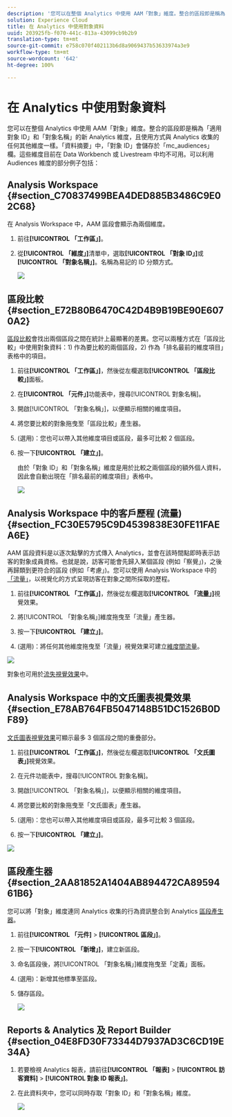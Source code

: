 ```yaml
---
description: '您可以在整個 Analytics 中使用 AAM「對象」維度。整合的區段即是稱為「適用對象 ID」和「對象名稱」的新 Analytics 維度，且使用方式與 Analytics 收集的任何其他維度一樣。「資料摘要」中，「對象 ID」會儲存於「mc_audiences」欄。這些維度目前在 Data Workbench 或 Livestream 中均不可用。可以利用 Audiences 維度的部分例子包括 '
solution: Experience Cloud
title: 在 Analytics 中使用對象資料
uuid: 203925fb-f070-441c-813a-43099cb9b2b9
translation-type: tm+mt
source-git-commit: e758c070f402113b6d8a9069437b53633974a3e9
workflow-type: tm+mt
source-wordcount: '642'
ht-degree: 100%

---
```



# 在 Analytics 中使用對象資料

您可以在整個 Analytics 中使用 AAM「對象」維度。整合的區段即是稱為「適用對象 ID」和「對象名稱」的新 Analytics 維度，且使用方式與 Analytics 收集的任何其他維度一樣。「資料摘要」中，「對象 ID」會儲存於「mc_audiences」欄。這些維度目前在 Data Workbench 或 Livestream 中均不可用。可以利用 Audiences 維度的部分例子包括：

## Analysis Workspace {#section_C70837499BEA4DED885B3486C9E02C68}

在 Analysis Workspace 中，AAM 區段會顯示為兩個維度。

1. 前往&#x200B;**[!UICONTROL 「工作區」]**。
1. 從&#x200B;**[!UICONTROL 「維度」]**&#x200B;清單中，選取&#x200B;**[!UICONTROL 「對象 ID」]**&#x200B;或&#x200B;**[!UICONTROL 「對象名稱」]**。名稱為易記的 ID 分類方式。

   ![](assets/aw-mcaudiences.png)

## 區段比較 {#section_E72B80B6470C42D4B9B19BE90E6070A2}

[區段比較](https://docs.adobe.com/content/help/zh-Hant/analytics/analyze/analysis-workspace/panels/segment-comparison/segment-comparison.html)會找出兩個區段之間在統計上最顯著的差異。您可以兩種方式在「區段比較」中使用對象資料：1) 作為要比較的兩個區段，2) 作為「排名最前的維度項目」表格中的項目。

1. 前往&#x200B;**[!UICONTROL 「工作區」]**，然後從左欄選取&#x200B;**[!UICONTROL 「區段比較」]**&#x200B;面板。

1. 在&#x200B;**[!UICONTROL 「元件」]**&#x200B;功能表中，搜尋[!UICONTROL 對象名稱]。

1. 開啟[!UICONTROL 「對象名稱」]，以便顯示相關的維度項目。
1. 將您要比較的對象拖曳至「區段比較」產生器。
1. (選用)：您也可以帶入其他維度項目或區段，最多可比較 2 個區段。
1. 按一下&#x200B;**[!UICONTROL 「建立」]**。

   由於「對象 ID」和「對象名稱」維度是用於比較之兩個區段的額外個人資料，因此會自動出現在「排名最前的維度項目」表格中。

   ![](assets/aud-segcompare.png)

## Analysis Workspace 中的客戶歷程 (流量){#section_FC30E5795C9D4539838E30FE11FAEA6E}

AAM 區段資料是以逐次點擊的方式傳入 Analytics，並會在該時間點即時表示訪客的對象成員資格。也就是說，訪客可能會先歸入某個區段 (例如「察覺」)，之後再歸類到更符合的區段 (例如「考慮」)。您可以使用 Analysis Workspace 中的[「流量」](https://docs.adobe.com/content/help/zh-Hant/analytics/analyze/analysis-workspace/visualizations/fallout/fallout-flow.html)，以視覺化的方式呈現訪客在對象之間所採取的歷程。

1. 前往&#x200B;**[!UICONTROL 「工作區」]**，然後從左欄選取&#x200B;**[!UICONTROL 「流量」]**&#x200B;視覺效果。

1. 將[!UICONTROL 「對象名稱」]維度拖曳至「流量」產生器。
1. 按一下&#x200B;**[!UICONTROL 「建立」]**。
1. (選用)：將任何其他維度拖曳至「流量」視覺效果可建立[維度間流量](https://docs.adobe.com/content/help/zh-Hant/analytics/analyze/analysis-workspace/visualizations/flow/multi-dimensional-flow.html)。

![](assets/flow-aamaudiences.png)

對象也可用於[流失視覺效果](https://docs.adobe.com/content/help/zh-Hant/analytics/analyze/analysis-workspace/visualizations/fallout/fallout-flow.html)中。

## Analysis Workspace 中的文氏圖表視覺效果 {#section_E78AB764FB5047148B51DC1526B0DF89}

[文氏圖表視覺效果](https://docs.adobe.com/content/help/zh-Hant/analytics/analyze/analysis-workspace/visualizations/venn.html)可顯示最多 3 個區段之間的重疊部分。

1. 前往&#x200B;**[!UICONTROL 「工作區」]**，然後從左欄選取&#x200B;**[!UICONTROL 「文氏圖表」]**&#x200B;視覺效果。

1. 在元件功能表中，搜尋[!UICONTROL 對象名稱]。
1. 開啟[!UICONTROL 「對象名稱」]，以便顯示相關的維度項目。
1. 將您要比較的對象拖曳至「文氏圖表」產生器。
1. (選用)：您也可以帶入其他維度項目或區段，最多可比較 3 個區段。
1. 按一下&#x200B;**[!UICONTROL 「建立」]**。

![](assets/venn-viz.png)

## 區段產生器 {#section_2AA81852A1404AB894472CA8959461B6}

您可以將「對象」維度連同 Analytics 收集的行為資訊整合到 Analytics [區段產生器](/help/components/segmentation/segmentation-workflow/seg-build.md)。

1. 前往&#x200B;**[!UICONTROL 「元件]** > **[!UICONTROL 區段」]**。
1. 按一下&#x200B;**[!UICONTROL 「新增」]**，建立新區段。
1. 命名區段後，將[!UICONTROL 「對象名稱」]維度拖曳至「定義」面板。
1. (選用)：新增其他標準至區段。
1. 儲存區段。

   ![](assets/aud-segbuilder.png)

## Reports &amp; Analytics 及 Report Builder {#section_04E8FD30F73344D7937AD3C6CD19E34A}

1. 若要檢視 Analytics 報表，請前往&#x200B;**[!UICONTROL 「報表]** > **[!UICONTROL 訪客資料]** > **[!UICONTROL 對象 ID 報表」]**。
1. 在此資料夾中，您可以同時存取「對象 ID」和「對象名稱」維度。

   ![](assets/mc-audiences.png)


